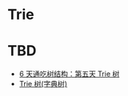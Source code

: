 # Trie

# TBD

- [6 天通吃树结构：第五天 Trie 树](http://www.cnblogs.com/huangxincheng/archive/2012/11/25/2788268.html)
- [Trie 树(字典树)](http://6me.us/YQDF3)
